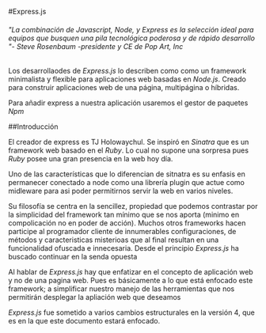 #Express.js

###### *"La combinación de Javascript, Node, y Express es la selección ideal para equipos que busquen una pila tecnológica poderosa y de rápido desarrollo "- Steve Rosenbaum -presidente y CE de Pop Art, Inc*

Los desarrollaodes de *Express.js* lo describen como como un framework minimalista y flexible para aplicaciones web basadas en *Node.js*. Creado para construir aplicaciones web de una página, multipágina o híbridas.


Para añadir express a nuestra aplicación usaremos el gestor de paquetes *Npm*

##Introducción

El creador de express es TJ Holowaychul. Se inspiró en *Sinatra* que es un framework web basado en el *Ruby*. Lo cual no supone una sorpresa pues *Ruby* posee una gran presencia en la web hoy día.

Uno de las características que lo diferencian de sitnatra es su enfasis en permanecer conectado a node como una librería plugin que actue como midleware para asi poder permitirnos servir la web en varios niveles.

Su filosofía se centra en la sencillez, propiedad que podemos contrastar por la simplicidad del framework tan mínimo que se nos aporta (minimo en compolicación no en poder de acción). Muchos otros frameworks hacen participe al programador cliente de innumerables configuraciones, de métodos y caracteristicas misterioas que al final resultan en una funcionalidad ofuscada e innecesaria. Desde el principio *Express.js* ha buscado continuar en la senda opuesta

Al hablar de *Express.js* hay que enfatizar en el concepto de aplicación web y no de una pagina web. Pues es básicamente a lo que está enfocado este framework; a simplificar nuestro manejo de las herramientas que nos permitirán desplegar la apliación web que deseamos

*Express.js* fue sometido a varios cambios estructurales en la versión 4, que es en la que este documento estará enfocado.
